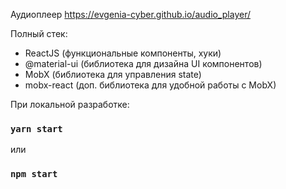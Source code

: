 Аудиоплеер https://evgenia-cyber.github.io/audio_player/

Полный стек:

- ReactJS (функциональные компоненты, хуки)
- @material-ui (библиотека для дизайна UI компонентов)
- MobX (библиотека для управления state)
- mobx-react (доп. библиотека для удобной работы с MobX)

При локальной разработке:

### `yarn start`
или 
### `npm start`

